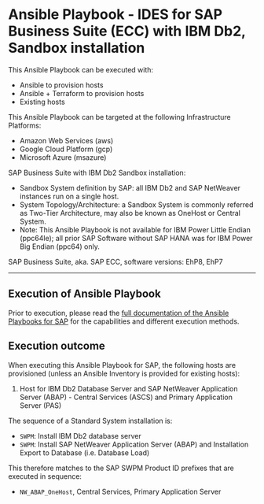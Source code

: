# Ansible Playbook - IDES for SAP Business Suite (ECC) with IBM Db2, Sandbox installation

This Ansible Playbook can be executed with:
- Ansible to provision hosts
- Ansible + Terraform to provision hosts
- Existing hosts

This Ansible Playbook can be targeted at the following Infrastructure Platforms:
- Amazon Web Services (aws)
- Google Cloud Platform (gcp)
- Microsoft Azure (msazure)

SAP Business Suite with IBM Db2 Sandbox installation:
- Sandbox System definition by SAP: all IBM Db2 and SAP NetWeaver instances run on a single host.
- System Topology/Architecture: a Sandbox System is commonly referred as Two-Tier Architecture, may also be known as OneHost or Central System.
- Note: This Ansible Playbook is not available for IBM Power Little Endian (ppc64le); all prior SAP Software without SAP HANA was for IBM Power Big Endian (ppc64) only.

SAP Business Suite, aka. SAP ECC, software versions:
EhP8, EhP7

---

## Execution of Ansible Playbook

Prior to execution, please read the [full documentation of the Ansible Playbooks for SAP](../../docs/README.md) for the capabilities and different execution methods.

## Execution outcome

When executing this Ansible Playbook for SAP, the following hosts are provisioned (unless an Ansible Inventory is provided for existing hosts):
1. Host for IBM Db2 Database Server and SAP NetWeaver Application Server (ABAP) - Central Services (ASCS) and Primary Application Server (PAS)

The sequence of a Standard System installation is:
- `SWPM`: Install IBM Db2 database server
- `SWPM`: Install SAP NetWeaver Application Server (ABAP) and Installation Export to Database (i.e. Database Load)

This therefore matches to the SAP SWPM Product ID prefixes that are executed in sequence:
- `NW_ABAP_OneHost`, Central Services, Primary Application Server
